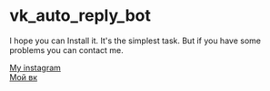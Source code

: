# vk_auto_reply_bot
I hope you can Install it. It's the simplest task.
But if you have some problems you can contact me.

[My instagram](https://instagram.com/xerr_502)
<br>
[Мой вк](https://vk.com/a_502)
